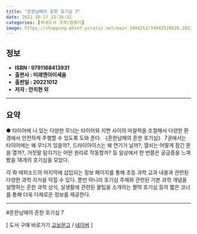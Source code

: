 ```yaml
---
title: "흔한남매의 흔한 호기심 7"
date: 2022-10-17 15:16:32
categories: [국내도서 과학/컴퓨터]
image: https://shopping-phinf.pstatic.net/main_3494252/34942520626.20221004122106.jpg
---
```


## **정보**

- **ISBN : 9791168413931**
- **출판사 : 미래엔아이세움**
- **출판일 : 20221012**
- **저자 : 안치현 외**

------



## **요약**

● 타이어에 나 있는 다양한 무늬는 타이어와 지면 사이의 마찰력을 조절해서 다양한 환경에서 안전하게 주행할 수 있도록 도와 준다. 《흔한남매의 흔한 호기심》 7권에서는 타이어에는 왜 무늬가 있을까?, 드라이아이스는 왜 연기가 날까?, 열쇠는 어떻게 잠긴 문을 열까?, 거짓말 탐지기는 어떤 원리로 작동할까? 등 일상에서 한 번쯤은 궁금증을 느껴 봤을 18개의 호기심을 모았다.



각 화 에피소드의 마지막에 삽입되는 정보 페이지를 통해 초등 과학 교과 내용과 관련된 다양한 과학 지식을 익힐 수 있다. 뿐만 아니라 호기심 주제와 관련된 기본 과학 개념을 설명하는 흔한 과학 상식, 실생활에 관련된 꿀팁을 소개하는 짤막 호기심 등의 짧은 코너를 통해 더욱 다채로운 정보를 제공한다.

------

#흔한남매의 흔한 호기심 7

[ 도서 구매 바로가기   [교보문고](https://product.kyobobook.co.kr/detail/S000061897832)  /  [네이버](https://search.shopping.naver.com/book/catalog/34942520626) ]
